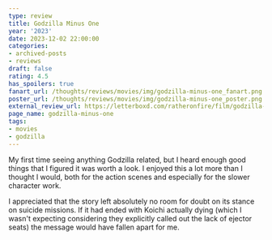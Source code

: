 ```yaml
---
type: review
title: Godzilla Minus One
year: '2023'
date: 2023-12-02 22:00:00
categories:
- archived-posts
- reviews
draft: false
rating: 4.5
has_spoilers: true
fanart_url: /thoughts/reviews/movies/img/godzilla-minus-one_fanart.png
poster_url: /thoughts/reviews/movies/img/godzilla-minus-one_poster.png
external_review_url: https://letterboxd.com/ratheronfire/film/godzilla-minus-one/
page_name: godzilla-minus-one
tags:
- movies
- godzilla
---
```


My first time seeing anything Godzilla related, but I heard enough good things that I figured it was worth a look. I enjoyed this a lot more than I thought I would, both for the action scenes and especially for the slower character work.

I appreciated that the story left absolutely no room for doubt on its stance on suicide missions. If it had ended with Koichi actually dying (which I wasn't expecting considering they explicitly called out the lack of ejector seats) the message would have fallen apart for me.

